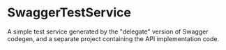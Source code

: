 # SwaggerTestService
A simple test service generated by the "delegate" version of Swagger codegen, and a separate project containing the API implementation code.
